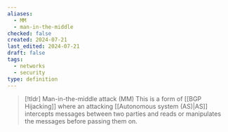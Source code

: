 ```yaml
---
aliases:
  - MM
  - man-in-the-middle
checked: false
created: 2024-07-21
last_edited: 2024-07-21
draft: false
tags:
  - networks
  - security
type: definition
---
```

>[!tldr] Man-in-the-middle attack (MM)
>This is a form of [[BGP Hijacking]] where an attacking [[Autonomous system (AS)|AS]] intercepts messages between two parties and reads or manipulates the messages before passing them on.
